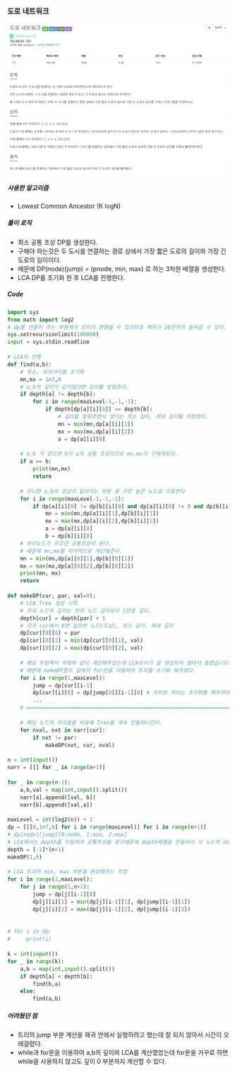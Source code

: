 ### 도로 네트워크

![image-20210207214815001](img/image-20210207214815001.png)



##### 사용한 알고리즘

- Lowest Common Ancestor (K logN)



##### 풀이 로직

- 최소 공통 조상 DP를 생성한다.
- 구해야 하는것은 두 도시를 연결하는 경로 상에서 가장 짧은 도로의 길이와 가장 긴 도로의 길이이다.
- 때문에 DP(node)(jump) = (pnode, min, max) 로 하는 3차원 배열을 생성한다.
- LCA DP를 초기화 한 후 LCA를 진행한다.



##### Code

```python
import sys
from math import log2
# dp를 만들어 주는 부분에서 트리가 편향될 수 있으므로 재귀가 10만까지 들어갈 수 있다.
sys.setrecursionlimit(100000)
input = sys.stdin.readline

# LCA의 진행
def find(a,b):
    # 최소, 최대거리를 초기화
    mn,mx = 1e7,0
    # a,b의 깊이가 같지않다면 깊이를 맞춰준다.
    if depth[a] != depth[b]:
        for i in range(maxLevel-1,-1,-1):
            if depth[dp[a][i][0]] >= depth[b]:
                # 깊이를 맞춰주면서 생기는 최소 길이, 최대 길이를 저장한다.
                mn = min(mn,dp[a][i][1])
                mx = max(mx,dp[a][i][2])
                a = dp[a][i][0]
    
    # a,b 가 같으면 b가 a의 공통 조상이므로 mn,mx가 구해져있다.
    if a == b:
        print(mn,mx)
        return

    # 아니면 a,b의 조상이 달라지는 부분 중 가장 높은 노드로 이동한다
    for i in range(maxLevel-1,-1,-1):
        if dp[a][i][0] != dp[b][i][0] and dp[a][i][0] != 0 and dp[b][i][0] != 0:
            mn = min(mn,dp[a][i][1],dp[b][i][1])
            mx = max(mx,dp[a][i][2],dp[b][i][2])
            a = dp[a][i][0]
            b = dp[b][i][0]
    # 부모노드가 무조건 공통조상이 된다.
    # 때문에 mn,mx를 마지막으로 계산해준다.
    mn = min(mn,dp[a][0][1],dp[b][0][1])
    mx = max(mx,dp[a][0][2],dp[b][0][2])
    print(mn, mx)
    return

def makeDP(cur, par, val=0):
    # LCA Tree 생성 시작
    # 자식 노드의 깊이는 부모 노드 깊이보다 1만큼 깊다.
    depth[cur] = depth[par] + 1
    # 각각 cur에서 0번 점프한 노드(조상), 최소 길이, 최대 길이
    dp[cur][0][0] = par
    dp[cur][0][1] = min(dp[cur][0][1], val)
    dp[cur][0][2] = max(dp[cur][0][2], val)

    # 해당 부분에서 아래와 같이 계산해주었는데 LCA트리가 잘 생성되지 않아서 틀렸습니다가 떴다.
    # 때문에 makeDP함수 밑에서 for문을 이용하여 트리를 초기화 해주었다.
    for i in range(1,maxLevel):
        jump = dp[cur][i-1]
        dp[cur][i][0] = dp[jump[0]][i-1][0] # 이부분 까지는 초기화를 해주어야 밑에서 조상을 찾아서 정보를 초기화한다.
		...
    # ==========================================================================
    
    # 해당 노드의 자식들을 이용해 Tree를 계속 만들어나간다.
    for nval, nxt in narr[cur]:
        if nxt != par:
            makeDP(nxt, cur, nval)

n = int(input())
narr = [[] for _ in range(n+1)]

for _ in range(n-1):
    a,b,val = map(int,input().split())
    narr[a].append([val, b])
    narr[b].append([val,a])

maxLevel = int(log2(n)) + 1
dp = [[[0,1e7,0] for i in range(maxLevel)] for i in range(n+1)]
# dp[node][jump][0:node, 1:min, 2:max]
# LCA에서는 depth를 이용하여 공통조상을 찾기때문에 depth배열을 만들어서 각 노드의 depth를 저장한다.
depth = [-1]*(n+1)
makeDP(1,0)

# LCA 트리의 min, max 부분을 완성해주는 작업
for i in range(1,maxLevel):
    for j in range(1,n+1):
        jump = dp[j][i-1][0]
        dp[j][i][1] = min(dp[j][i-1][1], dp[jump][i-1][1])
        dp[j][i][2] = max(dp[j][i-1][2], dp[jump][i-1][2])


# for i in dp:
#     print(i)

k = int(input())
for _ in range(k):
    a,b = map(int,input().split())
    if depth[a] < depth[b]:
        find(b,a)
    else:
        find(a,b)

```



##### 어려웠던 점

- 트리의 jump 부분 계산을 재귀 안에서 실행하려고 했는데 잘 되지 않아서 시간이 오래걸렸다.
- while과 for문을 이용하여 a,b의 깊이와 LCA를 계산했었는데 for문을 거꾸로 하면 while을 사용하지 않고도 깊이 0 부분까지 계산할 수 있다.

